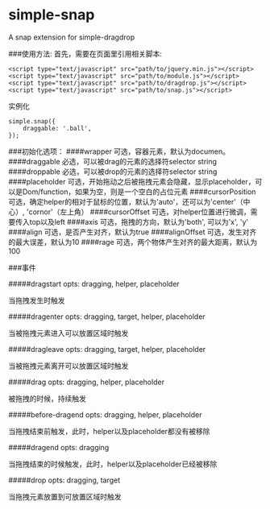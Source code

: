 simple-snap
=============

A snap extension for simple-dragdrop

###使用方法:
首先，需要在页面里引用相关脚本:
 ```
 <script type="text/javascript" src="path/to/jquery.min.js"></script>
 <script type="text/javascript" src="path/to/module.js"></script>
 <script type="text/javascript" src="path/to/dragdrop.js"></script>
 <script type="text/javascript" src="path/to/snap.js"></script>
```
实例化
```
simple.snap({
    draggable: '.ball',
});
```
###初始化选项：
####wrapper
可选，容器元素，默认为documen。
####draggable
必选，可以被drag的元素的选择符selector string
####droppable
必选，可以被drop的元素的选择符selector string
####placeholder
可选，开始拖动之后被拖拽元素会隐藏，显示placeholder，可以是Dom/function，如果为空，则是一个空白的占位元素
####cursorPosition
可选，确定helper的相对于鼠标的位置，默认为'auto'，还可以为'center'（中心）, 'cornor'（左上角）
####cursorOffset
可选，对helper位置进行微调，需要传入top以及left
####axis
可选，拖拽的方向，默认为'both', 可以为'x', 'y'
####align
可选，是否产生对齐，默认为true
####alignOffset
可选，发生对齐的最大误差，默认为10
####rage
可选，两个物体产生对齐的最大距离，默认为100

###事件

#####dragstart opts: dragging, helper, placeholder

当拖拽发生时触发

#####dragenter opts: dragging, target, helper, placeholder

当被拖拽元素进入可以放置区域时触发

#####dragleave opts: dragging, target, helper, placeholder

当被拖拽元素离开可以放置区域时触发

#####drag opts: dragging, helper, placeholder

被拖拽的时候，持续触发

#####before-dragend opts: dragging, helper, placeholder

当拖拽结束前触发，此时，helper以及placeholder都没有被移除

#####dragend opts: dragging

当拖拽结束的时候触发，此时，helper以及placeholder已经被移除

#####drop opts: dragging, target

当拖拽元素放置到可放置区域时触发